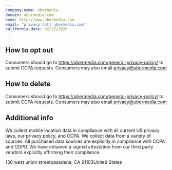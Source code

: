 ```yaml
---
company-name: Ubermedia
domain: ubermedia.com
home: http://www.ubermedia.com
email: "privacy [at] ubermedia.com"
california-date: 02/27/2020
---
```

## How to opt out


Consumers should go to https://ubermedia.com/general-privacy-policy/ to submit CCPA requests. Consumers may also email privacy@ubermedia.com

## How to delete


Consumers should go to https://ubermedia.com/general-privacy-policy/ to submit CCPA requests. Consumers may also email privacy@ubermedia.com

## Additional info


We collect mobile location data in compliance with all current US privacy laws, our privacy policy, and CCPA. We collect data from a variety of sources. All purchased data sources are explicitly in compliance with CCPA and GDPR. We have obtained a signed attestation from our third party vendors explicitly affirming their compliance.

130 west union streetpasadena, CA 91103United States













